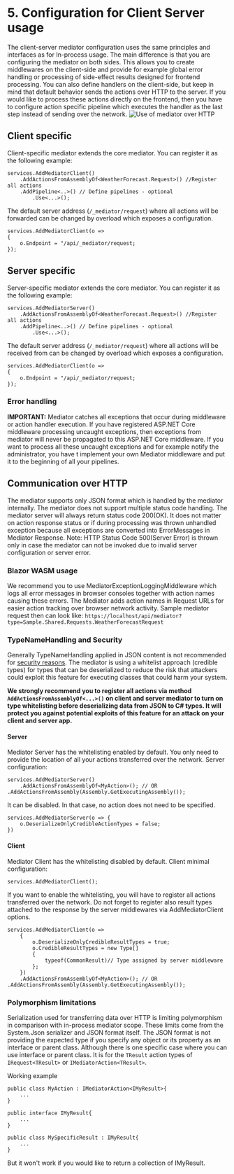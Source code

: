 # 5. Configuration for Client Server usage

The client-server mediator configuration uses the same principles and interfaces as for In-process usage. The main difference is that you are configuring the mediator on both sides. This allows you to create middlewares on the client-side and provide for example global error handling or processing of side-effect results designed for frontend processing.
You can also define handlers on the client-side, but keep in mind that default behavior sends the actions over HTTP to the server. If you would like to process these actions directly on the frontend, then you have to configure action specific pipeline which executes the handler as the last step instead of sending over the network.
![Use of mediator over HTTP](../img/mediator-over-http.png)

## Client specific
Client-specific mediator extends the core mediator. You can register it as the following example:
```
services.AddMediatorClient()
    .AddActionsFromAssemblyOf<WeatherForecast.Request>() //Register all actions
    .AddPipeline<..>() // Define pipelines - optional
        .Use<...>();
```

The default server address (`/_mediator/request`) where all actions will be forwarded can be changed by overload which exposes a configuration.
```
services.AddMediatorClient(o =>
{
    o.Endpoint = "/api/_mediator/request;
});
```

## Server specific
Server-specific mediator extends the core mediator. You can register it as the following example:
```
services.AddMediatorServer()
    .AddActionsFromAssemblyOf<WeatherForecast.Request>() //Register all actions
    .AddPipeline<..>() // Define pipelines - optional
        .Use<...>();
```

The default server address (`/_mediator/request`) where all actions will be received from can be changed by overload which exposes a configuration.
```
services.AddMediatorClient(o =>
{
    o.Endpoint = "/api/_mediator/request;
});
```

### Error handling
**IMPORTANT:** Mediator catches all exceptions that occur during middleware or action handler execution. If you have registered ASP.NET Core middleware processing uncaught exceptions, then exceptions from mediator will never be propagated to this ASP.NET Core middleware. If you want to process all these uncaught exceptions and for example notify the administrator, you have t implement your own Mediator middleware and put it to the beginning of all your pipelines.

## Communication over HTTP
The mediator supports only JSON format which is handled by the mediator internally. The mediator does not support multiple status code handling. The mediator server will always return status code 200(OK). It does not matter on action response status or if during processing was thrown unhandled exception because all exceptions are converted into ErrorMessages in Mediator Response. 
Note: HTTP Status Code 500(Server Error) is thrown only in case the mediator can not be invoked due to invalid server configuration or server error.

### Blazor WASM usage
We recommend you to use MediatorExceptionLoggingMiddleware which logs all error messages in browser consoles together with action names causing these errors. The Mediator adds action names in Request URLs for easier action tracking over browser network activity. 
Sample mediator request then can look like: `https://localhost/api/mediator?type=Sample.Shared.Requests.WeatherForecastRequest`

### TypeNameHandling and Security
Generally TypeNameHandling applied in JSON content is not recommended for [security reasons](https://docs.microsoft.com/en-us/dotnet/standard/serialization/system-text-json-migrate-from-newtonsoft-how-to?pivots=dotnet-6-0#typenamehandlingall-not-supported).
The mediator is using a whitelist approach (credible types) for types that can be deserialized to reduce the risk that attackers could exploit this feature for executing classes that could harm your system.

**We strongly recommend you to register all actions via method `AddActionsFromAssemblyOf<...>()` on client and server mediator to turn on type whitelisting before deserializing data from JSON to C# types. It will protect you against potential exploits of this feature for an attack on your client and server app.**

#### Server
Mediator Server has the whitelisting enabled by default. You only need to provide the location of all your actions transferred over the network.
Server configuration:
``` 
services.AddMediatorServer()
    .AddActionsFromAssemblyOf<MyAction>(); // OR .AddActionsFromAssembly(Assembly.GetExecutingAssembly());
```
It can be disabled. In that case, no action does not need to be specified.
``` 
services.AddMediatorServer(o => {
    o.DeserializeOnlyCredibleActionTypes = false;
})
```

#### Client
Mediator Client has the whitelisting disabled by default.
Client minimal configuration:
``` 
services.AddMediatorClient();
```
If you want to enable the whitelisting, you will have to register all actions transferred over the network. Do not forget to register also result types attached to the response by the server middlewares via AddMediatorClient options. 
``` 
services.AddMediatorClient(o =>
    {
        o.DeserializeOnlyCredibleResultTypes = true;
        o.CredibleResultTypes = new Type[]
        {
            typeof(CommonResult)// Type assigned by server middleware
        };
    })
    .AddActionsFromAssemblyOf<MyAction>(); // OR .AddActionsFromAssembly(Assembly.GetExecutingAssembly());
```


### Polymorphism limitations 
Serialization used for transferring data over HTTP is limiting polymorphism in comparison with in-process mediator scope. These limits come from the System.Json serializer and JSON format itself. The JSON format is not providing the expected type if you specify any object or its property as an interface or parent class.
Although there is one specific case where you can use interface or parent class. It is for the `TResult` action types of `IRequest<TResult>` or `IMediatorAction<TResult>`. 

Working example
```
public class MyAction : IMediatorAction<IMyResult>{
    ...
}

public interface IMyResult{
    ...
}

public class MySpecificResult : IMyResult{
    ...
}
```
But it won't work if you would like to return a collection of IMyResult.